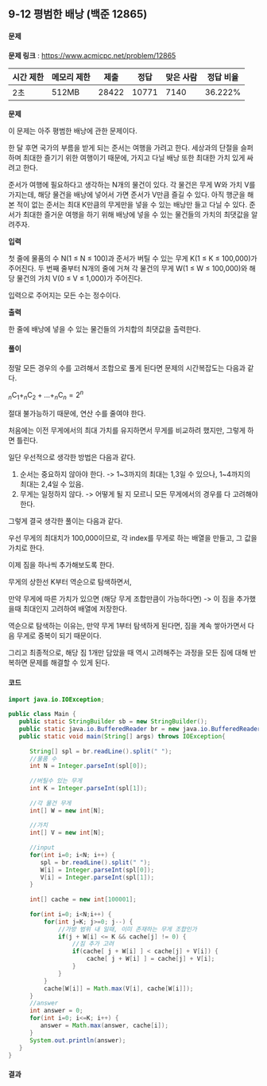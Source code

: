 ## 9-12 평범한 배낭 (백준 12865)

#### 문제

**문제 링크** : https://www.acmicpc.net/problem/12865

| 시간 제한 | 메모리 제한 | 제출  | 정답  | 맞은 사람 | 정답 비율 |
| --------- | ----------- | ----- | ----- | --------- | --------- |
| 2초       | 512MB       | 28422 | 10771 | 7140      | 36.222%   |

**문제**

이 문제는 아주 평범한 배낭에 관한 문제이다.

한 달 후면 국가의 부름을 받게 되는 준서는 여행을 가려고 한다. 세상과의 단절을 슬퍼하며 최대한 즐기기 위한 여행이기 때문에, 가지고 다닐 배낭 또한 최대한 가치 있게 싸려고 한다.

준서가 여행에 필요하다고 생각하는 N개의 물건이 있다. 각 물건은 무게 W와 가치 V를 가지는데, 해당 물건을 배낭에 넣어서 가면 준서가 V만큼 즐길 수 있다. 아직 행군을 해본 적이 없는 준서는 최대 K만큼의 무게만을 넣을 수 있는 배낭만 들고 다닐 수 있다. 준서가 최대한 즐거운 여행을 하기 위해 배낭에 넣을 수 있는 물건들의 가치의 최댓값을 알려주자.

**입력**

첫 줄에 물품의 수 N(1 ≤ N ≤ 100)과 준서가 버틸 수 있는 무게 K(1 ≤ K ≤ 100,000)가 주어진다. 두 번째 줄부터 N개의 줄에 거쳐 각 물건의 무게 W(1 ≤ W ≤ 100,000)와 해당 물건의 가치 V(0 ≤ V ≤ 1,000)가 주어진다.

입력으로 주어지는 모든 수는 정수이다.

**출력**

한 줄에 배낭에 넣을 수 있는 물건들의 가치합의 최댓값을 출력한다.



#### 풀이

정말 모든 경우의 수를 고려해서 조합으로 풀게 된다면 문제의 시간복잡도는 다음과 같다.

$_{n}\mathrm{C}_{1} + _{n}\mathrm{C}_{2} + ... + _{n}\mathrm{C}_{n} = 2^n$

절대 불가능하기 때문에, 연산 수를 줄여야 한다.



처음에는 이전 무게에서의 최대 가치를 유지하면서 무게를 비교하려 했지만, 그렇게 하면 틀린다.

일단 우선적으로 생각한 방법은 다음과 같다.

1. 순서는 중요하지 않아야 한다. -> 1~3까지의 최대는 1,3일 수 있으나, 1~4까지의 최대는 2,4일 수 있음.
2. 무게는 일정하지 않다. -> 어떻게 될 지 모르니 모든 무게에서의 경우를 다 고려해야 한다.



그렇게 결국 생각한 풀이는 다음과 같다.

우선 무게의 최대치가 100,000이므로, 각 index를 무게로 하는 배열을 만들고, 그 값을 가치로 한다.

이제 짐을 하나씩 추가해보도록 한다.



무게의 상한선 K부터 역순으로 탐색하면서,

만약 무게에 따른 가치가 있으면 (해당 무게 조합만큼이 가능하다면) -> 이 짐을 추가했을때 최대인지 고려하여 배열에 저장한다.

역순으로 탐색하는 이유는, 만약 무게 1부터 탐색하게 된다면, 짐을 계속 쌓아가면서 다음 무게로 중복이 되기 때문이다.

그리고 최종적으로, 해당 짐 1개만 담았을 때 역시 고려해주는 과정을 모든 짐에 대해 반복하면 문제를 해결할 수 있게 된다.





#### 코드

````java
import java.io.IOException;

public class Main {
   public static StringBuilder sb = new StringBuilder();
   public static java.io.BufferedReader br = new java.io.BufferedReader(new java.io.InputStreamReader(System.in));
   public static void main(String[] args) throws IOException{
      
      String[] spl = br.readLine().split(" ");
      //물품 수
      int N = Integer.parseInt(spl[0]);
      
      //버틸수 있는 무게
      int K = Integer.parseInt(spl[1]);
      
      //각 물건 무게
      int[] W = new int[N];
      
      //가치
      int[] V = new int[N];
      
      //input
      for(int i=0; i<N; i++) {
         spl = br.readLine().split(" ");
         W[i] = Integer.parseInt(spl[0]);
         V[i] = Integer.parseInt(spl[1]);
      }
      
      int[] cache = new int[100001];
      
      for(int i=0; i<N;i++) {
    	  for(int j=K; j>=0; j--) {
    		  //가방 범위 내 일때, 이미 존재하는 무게 조합인가
    		  if(j + W[i] <= K && cache[j] != 0) {
                  //짐 추가 고려
    			  if(cache[ j + W[i] ] < cache[j] + V[i]) {
    				  cache[ j + W[i] ] = cache[j] + V[i];
        		  }
    		  }
    	  }
    	  cache[W[i]] = Math.max(V[i], cache[W[i]]);
      }
      //answer
      int answer = 0;
      for(int i=0; i<=K; i++) {
         answer = Math.max(answer, cache[i]);
      }
      System.out.println(answer);
   }
}
````



#### 결과

